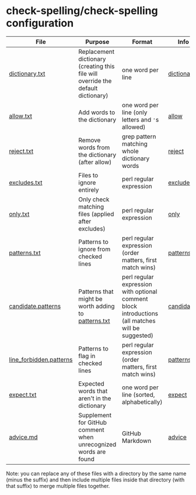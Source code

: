 # check-spelling/check-spelling configuration

| File                                               | Purpose                                                                          | Format                                                                                            | Info                                                                                                 |
|----------------------------------------------------|----------------------------------------------------------------------------------|---------------------------------------------------------------------------------------------------|------------------------------------------------------------------------------------------------------|
| [dictionary.txt](dictionary.txt)                   | Replacement dictionary (creating this file will override the default dictionary) | one word per line                                                                                 | [dictionary](https://github.com/check-spelling/check-spelling/wiki/Configuration#dictionary)         |
| [allow.txt](allow.txt)                             | Add words to the dictionary                                                      | one word per line (only letters and `'`s allowed)                                                 | [allow](https://github.com/check-spelling/check-spelling/wiki/Configuration#allow)                   |
| [reject.txt](reject.txt)                           | Remove words from the dictionary (after allow)                                   | grep pattern matching whole dictionary words                                                      | [reject](https://github.com/check-spelling/check-spelling/wiki/Configuration-Examples%3A-reject)     |
| [excludes.txt](excludes.txt)                       | Files to ignore entirely                                                         | perl regular expression                                                                           | [excludes](https://github.com/check-spelling/check-spelling/wiki/Configuration-Examples%3A-excludes) |
| [only.txt](only.txt)                               | Only check matching files (applied after excludes)                               | perl regular expression                                                                           | [only](https://github.com/check-spelling/check-spelling/wiki/Configuration-Examples%3A-only)         |
| [patterns.txt](patterns.txt)                       | Patterns to ignore from checked lines                                            | perl regular expression (order matters, first match wins)                                         | [patterns](https://github.com/check-spelling/check-spelling/wiki/Configuration-Examples%3A-patterns) |
| [candidate.patterns](candidate.patterns)           | Patterns that might be worth adding to [patterns.txt](patterns.txt)              | perl regular expression with optional comment block introductions (all matches will be suggested) | [candidates](https://github.com/check-spelling/check-spelling/wiki/Feature:-Suggest-patterns)        |
| [line_forbidden.patterns](line_forbidden.patterns) | Patterns to flag in checked lines                                                | perl regular expression (order matters, first match wins)                                         | [patterns](https://github.com/check-spelling/check-spelling/wiki/Configuration-Examples%3A-patterns) |
| [expect.txt](expect.txt)                           | Expected words that aren't in the dictionary                                     | one word per line (sorted, alphabetically)                                                        | [expect](https://github.com/check-spelling/check-spelling/wiki/Configuration#expect)                 |
| [advice.md](advice.md)                             | Supplement for GitHub comment when unrecognized words are found                  | GitHub Markdown                                                                                   | [advice](https://github.com/check-spelling/check-spelling/wiki/Configuration-Examples%3A-advice)     |

Note: you can replace any of these files with a directory by the same name (minus the suffix) and
then include multiple files inside that directory (with that suffix) to merge multiple files
together.